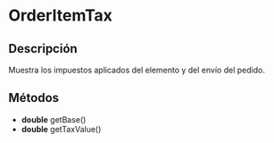 # OrderItemTax

## Descripción

Muestra los impuestos aplicados del elemento y del envío del pedido.

## Métodos

- **double** getBase()
- **double** getTaxValue()
